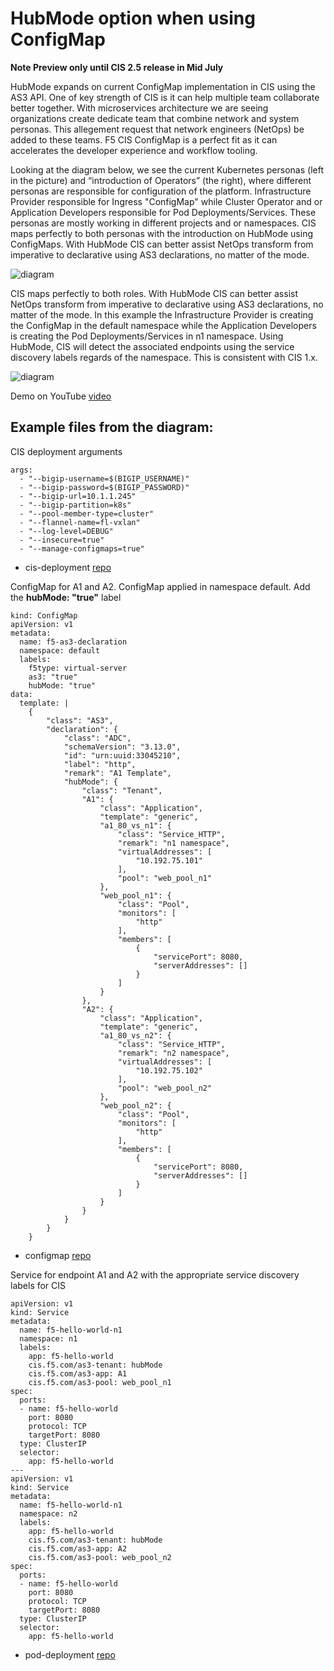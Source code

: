 # HubMode option when using ConfigMap

**Note Preview only until CIS 2.5 release in Mid July**

HubMode expands on current ConfigMap implementation in CIS using the AS3 API. One of key strength of CIS is it can help multiple team collaborate better together. With microservices architecture we are seeing organizations create dedicate team that combine network and system personas. This allegement request that network engineers (NetOps) be added to these teams. F5 CIS ConfigMap is a perfect fit as it can accelerates the developer experience and workflow tooling.
 
Looking at the diagram below, we see the current Kubernetes personas (left in the picture) and “introduction of Operators” (the right), where different personas are responsible for configuration of the platform. Infrastructure Provider responsible for Ingress "ConfigMap" while Cluster Operator and or Application Developers responsible for Pod Deployments/Services. These personas are mostly working in different projects and or namespaces. CIS maps perfectly to both personas with the introduction on HubMode using ConfigMaps. With HubMode CIS can better assist NetOps transform from imperative to declarative using AS3 declarations, no matter of the mode. 

![diagram](https://github.com/mdditt2000/k8s-bigip-ctlr/blob/main/user_guides/hubmode/diagram/2021-06-07_12-13-34.png)

CIS maps perfectly to both roles. With HubMode CIS can better assist NetOps transform from imperative to declarative using AS3 declarations, no matter of the mode. In this example the Infrastructure Provider is creating the ConfigMap in the default namespace while the Application Developers is creating the Pod Deployments/Services in n1 namespace. Using HubMode, CIS will detect the associated endpoints using the service discovery labels regards of the namespace. This is consistent with CIS 1.x. 

![diagram](https://github.com/mdditt2000/k8s-bigip-ctlr/blob/main/user_guides/hubmode/diagram/2021-06-07_13-28-57.png)

Demo on YouTube [video](https://www.youtube.com/watch?v=-HLcHH_vQJE)

## Example files from the diagram:

CIS deployment arguments

```
args: 
  - "--bigip-username=$(BIGIP_USERNAME)"
  - "--bigip-password=$(BIGIP_PASSWORD)"
  - "--bigip-url=10.1.1.245"
  - "--bigip-partition=k8s"
  - "--pool-member-type=cluster"
  - "--flannel-name=fl-vxlan"
  - "--log-level=DEBUG"
  - "--insecure=true"
  - "--manage-configmaps=true"
```

* cis-deployment [repo](https://github.com/mdditt2000/k8s-bigip-ctlr/tree/main/user_guides/hubmode/cis-deployment)

ConfigMap for A1 and A2. ConfigMap applied in namespace default. Add the **hubMode: "true"** label

```
kind: ConfigMap
apiVersion: v1
metadata:
  name: f5-as3-declaration
  namespace: default
  labels:
    f5type: virtual-server
    as3: "true"
    hubMode: "true"
data:
  template: |
    {
        "class": "AS3",
        "declaration": {
            "class": "ADC",
            "schemaVersion": "3.13.0",
            "id": "urn:uuid:33045210",
            "label": "http",
            "remark": "A1 Template",
            "hubMode": {
                "class": "Tenant",
                "A1": {
                    "class": "Application",
                    "template": "generic",
                    "a1_80_vs_n1": {
                        "class": "Service_HTTP",
                        "remark": "n1 namespace",
                        "virtualAddresses": [
                            "10.192.75.101"
                        ],
                        "pool": "web_pool_n1"
                    },
                    "web_pool_n1": {
                        "class": "Pool",
                        "monitors": [
                            "http"
                        ],
                        "members": [
                            {
                                "servicePort": 8080,
                                "serverAddresses": []
                            }
                        ]
                    }
                },
                "A2": {
                    "class": "Application",
                    "template": "generic",
                    "a1_80_vs_n2": {
                        "class": "Service_HTTP",
                        "remark": "n2 namespace",
                        "virtualAddresses": [
                            "10.192.75.102"
                        ],
                        "pool": "web_pool_n2"
                    },
                    "web_pool_n2": {
                        "class": "Pool",
                        "monitors": [
                            "http"
                        ],
                        "members": [
                            {
                                "servicePort": 8080,
                                "serverAddresses": []
                            }
                        ]
                    }
                }
            }
        }
    }
```

* configmap [repo](https://github.com/mdditt2000/k8s-bigip-ctlr/blob/main/user_guides/hubmode/configmap/vs-configmap.yaml)

Service for endpoint A1 and A2 with the appropriate service discovery labels for CIS

```
apiVersion: v1
kind: Service
metadata:
  name: f5-hello-world-n1
  namespace: n1
  labels:
    app: f5-hello-world
    cis.f5.com/as3-tenant: hubMode
    cis.f5.com/as3-app: A1
    cis.f5.com/as3-pool: web_pool_n1
spec:
  ports:
  - name: f5-hello-world
    port: 8080
    protocol: TCP
    targetPort: 8080
  type: ClusterIP
  selector:
    app: f5-hello-world
---
apiVersion: v1
kind: Service
metadata:
  name: f5-hello-world-n1
  namespace: n2
  labels:
    app: f5-hello-world
    cis.f5.com/as3-tenant: hubMode
    cis.f5.com/as3-app: A2
    cis.f5.com/as3-pool: web_pool_n2
spec:
  ports:
  - name: f5-hello-world
    port: 8080
    protocol: TCP
    targetPort: 8080
  type: ClusterIP
  selector:
    app: f5-hello-world
```

* pod-deployment [repo](https://github.com/mdditt2000/k8s-bigip-ctlr/tree/main/user_guides/hubmode/pod-deployment)